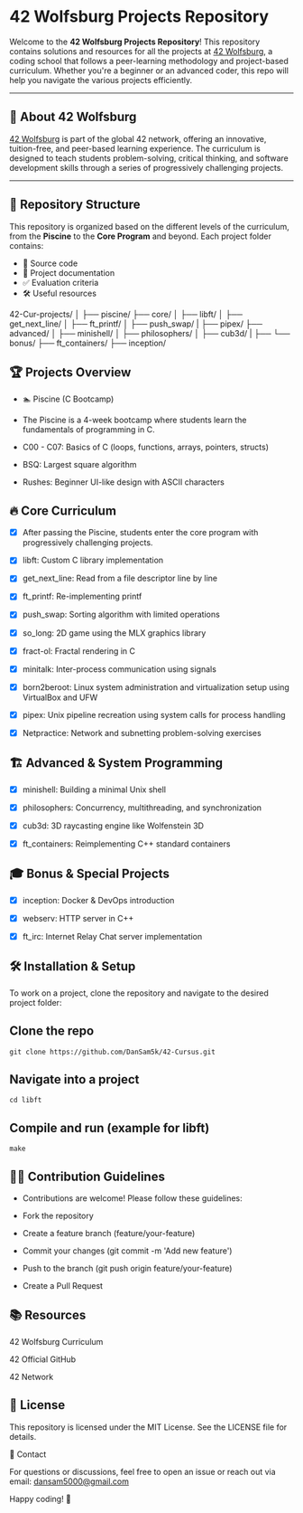 # 42 Wolfsburg Projects Repository

Welcome to the **42 Wolfsburg Projects Repository**! This repository contains solutions and resources for all the projects at [42 Wolfsburg](https://42wolfsburg.de/), a coding school that follows a peer-learning methodology and project-based curriculum. Whether you're a beginner or an advanced coder, this repo will help you navigate the various projects efficiently.

---

## 🚀 About 42 Wolfsburg
[42 Wolfsburg](https://42wolfsburg.de/) is part of the global 42 network, offering an innovative, tuition-free, and peer-based learning experience. The curriculum is designed to teach students problem-solving, critical thinking, and software development skills through a series of progressively challenging projects.

---

## 📜 Repository Structure
This repository is organized based on the different levels of the curriculum, from the **Piscine** to the **Core Program** and beyond. Each project folder contains:
- 📂 Source code
- 📄 Project documentation
- ✅ Evaluation criteria
- 🛠️ Useful resources

42-Cur-projects/
│
├── piscine/
├── core/
│   ├── libft/
│   ├── get_next_line/
│   ├── ft_printf/
│   ├── push_swap/
|   ├── pipex/
├── advanced/
│   ├── minishell/
│   ├── philosophers/
│   ├── cub3d/
|   ├── 
└── bonus/
    ├── ft_containers/
    ├── inception/


## 🏆 Projects Overview

- 🏊 Piscine (C Bootcamp)

- The Piscine is a 4-week bootcamp where students learn the fundamentals of programming in C.

- C00 - C07: Basics of C (loops, functions, arrays, pointers, structs)

- BSQ: Largest square algorithm

- Rushes: Beginner UI-like design with ASCII characters

## 🔥 Core Curriculum

- [x] After passing the Piscine, students enter the core program with progressively challenging projects.

- [x] libft: Custom C library implementation

- [x] get_next_line: Read from a file descriptor line by line

- [x] ft_printf: Re-implementing printf

- [x] push_swap: Sorting algorithm with limited operations

- [x] so_long: 2D game using the MLX graphics library

- [x] fract-ol: Fractal rendering in C

- [x] minitalk: Inter-process communication using signals

- [x] born2beroot: Linux system administration and virtualization setup using VirtualBox and UFW

- [x] pipex: Unix pipeline recreation using system calls for process handling

- [x] Netpractice: Network and subnetting problem-solving exercises

## 🏗️ Advanced & System Programming

- [x] minishell: Building a minimal Unix shell

- [x] philosophers: Concurrency, multithreading, and synchronization

- [x] cub3d: 3D raycasting engine like Wolfenstein 3D

- [x] ft_containers: Reimplementing C++ standard containers

## 🎓 Bonus & Special Projects

- [x] inception: Docker & DevOps introduction

- [x] webserv: HTTP server in C++

- [x] ft_irc: Internet Relay Chat server implementation

##  🛠️ Installation & Setup

To work on a project, clone the repository and navigate to the desired project folder:

##  Clone the repo
```git clone https://github.com/DanSam5k/42-Cursus.git```

## Navigate into a project
```cd libft```

## Compile and run (example for libft)
```make```

## 🧑‍💻 Contribution Guidelines

- Contributions are welcome! Please follow these guidelines:

- Fork the repository

- Create a feature branch (feature/your-feature)

- Commit your changes (git commit -m 'Add new feature')

- Push to the branch (git push origin feature/your-feature)

- Create a Pull Request

## 📚 Resources

42 Wolfsburg Curriculum

42 Official GitHub

42 Network

## 📄 License

This repository is licensed under the MIT License. See the LICENSE file for details.

🤝 Contact

For questions or discussions, feel free to open an issue or reach out via email: dansam5000@gmail.com

Happy coding! 🚀